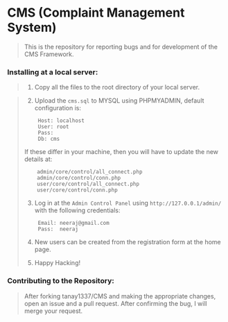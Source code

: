 CMS (Complaint Management System)
===

> This is the repository for reporting bugs and for development of the CMS Framework. 


### Installing at a local server:


> 1. Copy all the files to the root directory of your local server.

> 2. Upload the `cms.sql` to MYSQL using PHPMYADMIN, default configuration is:
>          
>         Host: localhost
>         User: root
>         Pass: 
>         Db: cms
> If these differ in your machine, then you will have to update the new details at:
>          
>         admin/core/control/all_connect.php
>         admin/core/control/conn.php
>         user/core/control/all_connect.php
>         user/core/control/conn.php
>
> 3. Log in at the `Admin Control Panel` using `http://127.0.0.1/admin/` with the following credentials:
>
>         Email: neeraj@gmail.com
>         Pass:  neeraj
>
> 4. New users can be created from the registration form at the home page.
>
> 5. Happy Hacking!


### Contributing to the Repository:

> After forking tanay1337/CMS and making the appropriate changes, open an issue and a pull request. After confirming the bug, I will merge your request.

